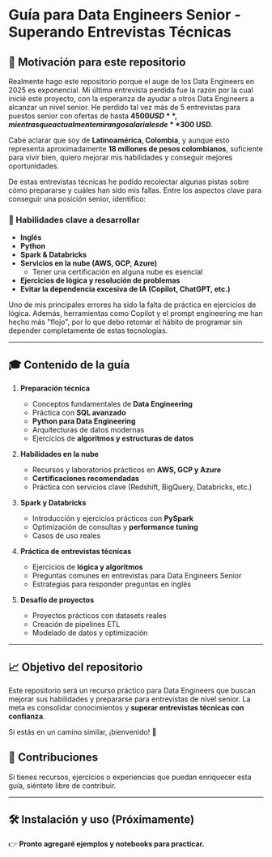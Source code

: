 # Guía para Data Engineers Senior - Superando Entrevistas Técnicas

## 🚀 Motivación para este repositorio

Realmente hago este repositorio porque el auge de los Data Engineers en 2025 es exponencial. Mi última entrevista perdida fue la razón por la cual inicié este proyecto, con la esperanza de ayudar a otros Data Engineers a alcanzar un nivel senior. He perdido tal vez más de 5 entrevistas para puestos senior con ofertas de hasta **$4500 USD**, mientras que actualmente mi rango salarial es de **$300 USD**. 

Cabe aclarar que soy de **Latinoamérica, Colombia**, y aunque esto representa aproximadamente **18 millones de pesos colombianos**, suficiente para vivir bien, quiero mejorar mis habilidades y conseguir mejores oportunidades. 

De estas entrevistas técnicas he podido recolectar algunas pistas sobre cómo prepararse y cuáles han sido mis fallas. Entre los aspectos clave para conseguir una posición senior, identifico:

### 🔎 Habilidades clave a desarrollar
- **Inglés** 
- **Python**
- **Spark & Databricks**
- **Servicios en la nube (AWS, GCP, Azure)** 
  - Tener una certificación en alguna nube es esencial
- **Ejercicios de lógica y resolución de problemas**
- **Evitar la dependencia excesiva de IA (Copilot, ChatGPT, etc.)**

Uno de mis principales errores ha sido la falta de práctica en ejercicios de lógica. Además, herramientas como Copilot y el prompt engineering me han hecho más "flojo", por lo que debo retomar el hábito de programar sin depender completamente de estas tecnologías. 

---

## 🎓 Contenido de la guía

1. **Preparación técnica**
   - Conceptos fundamentales de **Data Engineering**
   - Práctica con **SQL avanzado**
   - **Python para Data Engineering**
   - Arquitecturas de datos modernas
   - Ejercicios de **algoritmos y estructuras de datos**

2. **Habilidades en la nube**
   - Recursos y laboratorios prácticos en **AWS, GCP y Azure**
   - **Certificaciones recomendadas**
   - Práctica con servicios clave (Redshift, BigQuery, Databricks, etc.)

3. **Spark y Databricks**
   - Introducción y ejercicios prácticos con **PySpark**
   - Optimización de consultas y **performance tuning**
   - Casos de uso reales

4. **Práctica de entrevistas técnicas**
   - Ejercicios de **lógica y algoritmos**
   - Preguntas comunes en entrevistas para Data Engineers Senior
   - Estrategias para responder preguntas en inglés

5. **Desafío de proyectos**
   - Proyectos prácticos con datasets reales
   - Creación de pipelines ETL
   - Modelado de datos y optimización

---

## 📈 Objetivo del repositorio

Este repositorio será un recurso práctico para Data Engineers que buscan mejorar sus habilidades y prepararse para entrevistas de nivel senior. La meta es consolidar conocimientos y **superar entrevistas técnicas con confianza**.

Si estás en un camino similar, ¡bienvenido! 🎉 

## 🌟 Contribuciones

Si tienes recursos, ejercicios o experiencias que puedan enriquecer esta guía, siéntete libre de contribuir.

---

## 🛠️ Instalación y uso (Próximamente)

👉 **Pronto agregaré ejemplos y notebooks para practicar.**

